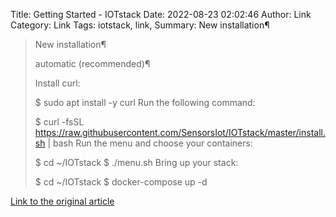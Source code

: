 Title: Getting Started - IOTstack
Date: 2022-08-23 02:02:46
Author: Link
Category: Link
Tags: iotstack, link, 
Summary: New installation¶

> New installation¶
> 
> automatic (recommended)¶
> 
> Install curl:
> 
> 
> $ sudo apt install -y curl
> Run the following command:
> 
> 
> $ curl -fsSL https://raw.githubusercontent.com/SensorsIot/IOTstack/master/install.sh | bash
> Run the menu and choose your containers:
> 
> 
> $ cd ~/IOTstack
> $ ./menu.sh
> Bring up your stack:
> 
> 
> $ cd ~/IOTstack
> $ docker-compose up -d
> 

[Link to the original article](https://sensorsiot.github.io/IOTstack/Basic_setup/)
